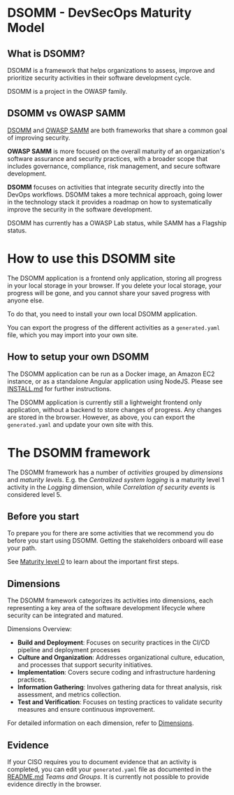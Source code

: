 # DSOMM - DevSecOps Maturity Model

## What is DSOMM?
DSOMM is a framework that helps organizations to assess, improve and prioritize security activities in their software development cycle. 

DSOMM is a project in the OWASP family.

## DSOMM vs OWASP SAMM
[DSOMM](https://dsomm.owasp.org/) and [OWASP SAMM](https://owaspsamm.org/) are both frameworks that share a common goal of improving security. 

**OWASP SAMM** is more focused on the overall maturity of an organization's software assurance and security practices, with a broader scope that includes governance, compliance, risk management, and secure software development.

**DSOMM** focuses on activities that integrate security directly into the DevOps workflows. DSOMM takes a more technical approach, going lower in the technology stack it provides a roadmap on how to systematically improve the security in the software development.

DSOMM has currently has a OWASP Lab status, while SAMM has a Flagship status.

# How to use this DSOMM site
The DSOMM application is a frontend only application, storing all progress in your local storage in your browser. If you delete your local storage, your  progress will be gone, and you cannot share your saved progress with anyone else.

To do that, you need to install your own local DSOMM application.

You can export the progress of the different activities as a `generated.yaml` file, which you may import into your own site.


## How to setup your own DSOMM
The DSOMM application can be run as a Docker image, an Amazon EC2 instance, or as a standalone Angular application using NodeJS. Please see [INSTALL.md](https://github.com/devsecopsmaturitymodel/DevSecOps-MaturityModel/blob/master/INSTALL.md) for further instructions.

The DSOMM application is currently still a lightweight frontend only application, without a backend to store changes of progress. Any changes are stored in the browser. However, as above, you can export the `generated.yaml` and update your own site with this.


# The DSOMM framework
The DSOMM framework has a number of _activities_ grouped by _dimensions_ and _maturity levels_. E.g. the _Centralized system logging_ is a maturity level 1 activity in the _Logging_ dimension, while _Correlation of security events_ is considered level 5.



## Before you start
To prepare you for there are some activities that we recommend you do before you start using DSOMM. Getting the stakeholders onboard will ease your path.

See [Maturity level 0](./usage/maturity-level-0) to learn about the important first steps.


## Dimensions
The DSOMM framework categorizes its activities into dimensions, each representing a key area of the software development lifecycle where security can be integrated and matured.

Dimensions Overview:
 - **Build and Deployment**: Focuses on security practices in the CI/CD pipeline and deployment processes
 - **Culture and Organization**: Addresses organizational culture, education, and processes that support security initiatives.
 - **Implementation**: Covers secure coding and infrastructure hardening practices.
- **Information Gathering**: Involves gathering data for threat analysis, risk assessment, and metrics collection.
- **Test and Verification**: Focuses on testing practices to validate security measures and ensure continuous improvement.

For detailed information on each dimension, refer to [Dimensions](./usage/dimensions).





## Evidence
If your CISO requires you to document evidence that an activity is completed, you can edit your `generated.yaml` file as documented in the [README.md](./usage/README) _Teams and Groups_. It is currently not possible to provide evidence directly in the browser.

